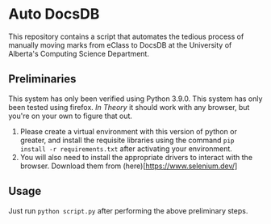 # Auto DocsDB
This repository contains a script that automates the tedious process of manually moving marks from eClass to DocsDB at the University of Alberta's Computing Science Department. 

## Preliminaries
This system has only been verified using Python 3.9.0. 
This system has only been tested using firefox. *In Theory* it should work with any browser, but you're on your own to figure that out.


1. Please create a virtual environment with this version of python or greater, and install the requisite libraries using the command `pip install -r requirements.txt` after activating your environment.
2. You will also need to install the appropriate drivers to interact with the browser. Download them from (here)[https://www.selenium.dev/]

## Usage
Just run `python script.py` after performing the above preliminary steps.
